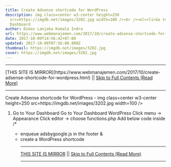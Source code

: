 ```yaml
---
title: Create Adsense shortcode for WordPress
description: img class=center w3-center height=250
  src=https://imgdb.net/images/3202.jpg width=100 /><br /><ol><li>Go to Your
  Dashboard
author: Dimas Lanjaka Kumala Indra
url: https://www.webmanajemen.com/2017/10/create-adsense-shortcode-for-wordpress.html
date: 2017-10-09T14:56:42+07:00
updated: 2017-10-09T07:56:00.000Z
thumbnail: https://imgdb.net/images/3202.jpg
cover: https://imgdb.net/images/3202.jpg
---
```


<hr/> [THIS SITE IS MIRROR](https://www.webmanajemen.com/2017/10/create-adsense-shortcode-for-wordpress.html) || <a href="https://www.webmanajemen.com/2017/10/create-adsense-shortcode-for-wordpress.html" rel="follow" class="button" id="read-more">Skip to Full Contents (Read More)</a> <hr/> Create Adsense shortcode for WordPress - img class=center w3-center height=250 src=https://imgdb.net/images/3202.jpg width=100 /><br /><ol><li>Go to Your Dashboard Go to Your Dashboard WordPress
Click menu -> Appearance
Click editor -> choose functions.php
Add below code inside <?php

/*
 * enqueue adsbygoogle.js in the footer & 
 * create a WordPress shortcode  <hr/> [THIS SITE IS MIRROR](https://www.webmanajemen.com/2017/10/create-adsense-shortcode-for-wordpress.html) || <a href="https://www.webmanajemen.com/2017/10/create-adsense-shortcode-for-wordpress.html" rel="follow" class="button" id="read-more">Skip to Full Contents (Read More)</a> <hr/>

<script>
    if (location.host.includes('dimaslanjaka12')) {
      location.replace('https://www.webmanajemen.com/2017/10/create-adsense-shortcode-for-wordpress.html');
    }
  </script>